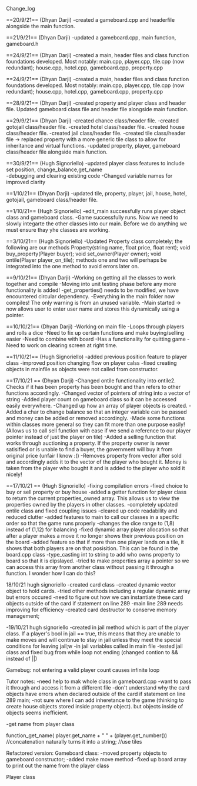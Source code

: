 Change_log

==20/9/21== (Dhyan Darji)
-created a gameboard.cpp and headerfile alongside the main function.

==21/9/21== (Dhyan Darji)
-updated a gameboard.cpp, main function, gameboard.h

==24/9/21== (Dhyan Darji)
-created a main, header files and class function foundations developed.
Most notably: main.cpp, player.cpp, tile.cpp (now redundant); house.cpp, hotel.cpp, gameboard.cpp, property.cpp

==24/9/21== (Dhyan Darji)
-created a main, header files and class function foundations developed.
Most notably: main.cpp, player.cpp, tile.cpp (now redundant); house.cpp, hotel.cpp, gameboard.cpp, property.cpp

==28/9/21== (Dhyan Darji)
-created property and player class and header file. Updated gameboard class file and header file alongside main function.

==29/9/21== (Dhyan Darji)
-created chance class/header file.
-created gotojail class/header file.
-created hotel class/header file.
-created house class/header file.
-created jail class/header file.
-created tile class/header file -> replaced property with a more generic tile class to allow for inheritance and virtual functions.
-updated property, player, gameboard class/header file alongside main function.

==30/9/21== (Hugh Signoriello)
-updated player class features to include set position, change_balance,get_name  
-debugging and clearing existing code
-Changed variable names for improved clarity

==1/10/21== (Dhyan Darji)
-updated tile, property, player, jail, house, hotel, gotojail, gameboard class/header file.

==1/10/21== (Hugh Signoriello)
-edit_main successfully runs player object class and gameboard class.
-Game successfully runs. Now we need to slowly integarte the other classes into our main. Before we do anything we must ensure thay yhe classes are working.

==3/10/21== (Hugh Signoriello)
-Updated Property class completely; the following are our methods
Property(string name, float price, float rent);
void buy_property(Player buyer);
void set_owner(Player owner);
void ontile(Player player_on_tile);
methods one and two will perhaps be integrated into the one method to avoid errors later on.

==9/10/21== (Dhyan Darji)
-Working on getting all the classes to work together and compile
-Moving into unit testing phase before any more functionality is added!
-get_properties() needs to be modified, we have encountered circular dependency.
-Everything in the main folder now compiles! The only warning is from an unused variable.
-Main started -> now allows user to enter user name and stores this dynamically using a pointer.

==10/10/21== (Dhyan Darji)
-Working on main file
-Loops through players and rolls a dice
-Need to fix up certain functions and make buying/selling easier
-Need to combine with board
-Has a functionality for quitting game
-Need to work on clearing screen at right time.

==11/10/21== (Hugh Signoriello)
-added previous position feature to player class
-improved position changing flow on player calss
-fixed creating objects in mainfile as objects were not called from constructor. 

==17/10/21 == (Dhyan Darji)
-Changed ontile functionality into ontile2. Checks if it has been property has been bought and than refers to other functions accordingly.
-Changed vector of pointers of string into a vector of string
-Added player count on gameboard class so it can be accessed easily everywhere.
-Changed up how an array of player objects is created.
-Added a char to change balance so that an integer variable can be passed and money can be added or removed accordingly.
-Made some functions within classes more general so they can fit more than one purpose easily! (Allows us to call sell function with ease if we send a reference to our player pointer instead of just the player on tile)
-Added a selling function that works through auctioning a property. If the property owner is never satisified or is unable to find a buyer, the government will buy it from original price (unfair I know :()
-Removes property from vector after sold and accordingly adds it to the vector of the player who bought it. Money is taken from the player who bought it and is added to the player who sold it nicely!

==17/10/21 == (Hugh Signoriello)
-fixing compilation errors
-fixed choice to buy or sell property or buy house
-added a getter function for player class to return the current properties_owned array. This allows us to view the properties owned by the players in other classes. 
-completely updated ontile class and fixed coupling issues
-cleared up code readability and reduced clutter
-added features to main to call our classes in a specific order so that the game runs properly
-changes the dice range to (1,8) instead of (1,12) for balancing
-fixed dynamic array player allocation so that after a player makes a move it no longer shows their previous position on the board
-added feature so that if more than one player lands on a tile, it shows that both players are on that posisition. This can be found in the board.cpp class
-type_casting int to string to add who owns property to board so that it is dipslayed. 
-tried to make properties array a pointer so we can access this array from another class without passing it through a function. I wonder how I can do this?


18/10/21 hugh signoriello
-created card class
-created dynamic vector object to hold cards.
-tried other methods including a regular dynamic array but errors occured
-need to figure out how we can instantiate these card objects outside of the card if statement on line 289
-main line 289 needs improving for efficiency
-created card destructor to conserve memory management;

-19/10/21 hugh signoriello
-created in jail method which is part of the player class. If a player's bool in jail == true, this means that they are unable to make moves and will continue to stay in jail unless they meet the special conditions for leaving jail;w
-in jail variables called in main file 
-tested jail class and fixed bug from while loop not ending (changed contion to && instead of ||)

Gamebug: not entering a valid player count causes infinite loop


Tutor notes: 
    -need help to mak
     whole class in gameboard.cpp
    -want to pass it through and access it from a different file
    -don't understand why the card objects have errors when declared outside of the card if statement on line 289 main;
    -not sure where I can add inheretance to the game (thinking to create house objects stored inside property object). but objects inside of objects seems inefficient.
   


 -get name from player class

 function_get_name( player.get_name + " " + (player.get_number()) //concatenation naturally turns it into a string;
 //use tiles



 Refactored version: 
Gameboard class: 
-moved property objects to gameboard constructor;
-added make move method
-fixed up board array to print out the name from the player class

Player class